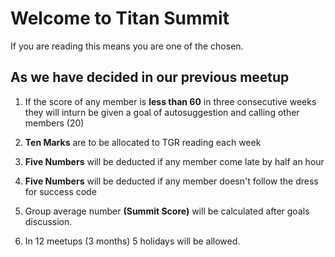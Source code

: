 # Welcome to Titan Summit

If you are reading this means you are one of the chosen.


## As we have decided in our previous meetup 

1. If the score of any member is **less than 60** in three consecutive weeks they will inturn be given a goal of autosuggestion and calling other members (20)

2. **Ten Marks** are to be allocated to TGR reading each week 

3. **Five Numbers** will be deducted if any member come late by half an hour 

4. **Five Numbers** will be deducted if any member doesn't follow the dress for success code  

5. Group average number **(Summit Score)** will be calculated after goals discussion.

6. In 12 meetups (3 months) 5 holidays will be allowed.
